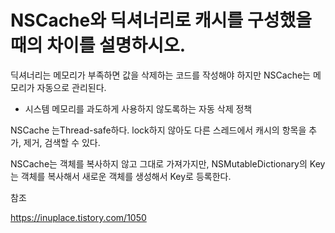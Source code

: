 # NSCache와 딕셔너리로 캐시를 구성했을때의 차이를 설명하시오.

딕셔너리는 메모리가 부족하면 값을 삭제하는 코드를 작성해야 하지만 NSCache는 메모리가 자동으로 관리된다.

- 시스템 메모리를 과도하게 사용하지 않도록하는 자동 삭제 정책

NSCache 는Thread-safe하다. lock하지 않아도 다른 스레드에서 캐시의 항목을 추가, 제거, 검색할 수 있다.

NSCache는 객체를 복사하지 않고 그대로 가져가지만, NSMutableDictionary의 Key는 객체를 복사해서 새로운 객체를 생성해서 Key로 등록한다.

참조

https://inuplace.tistory.com/1050